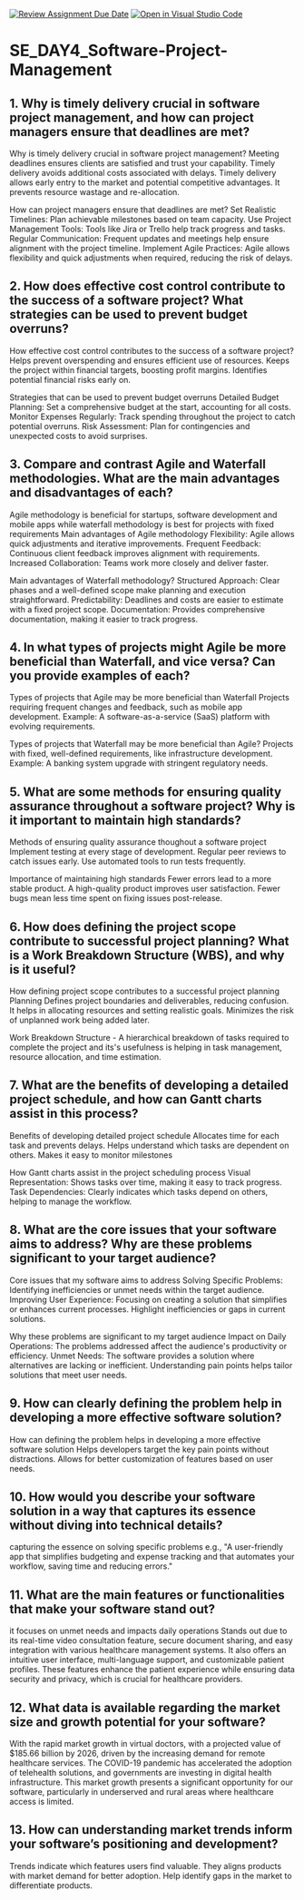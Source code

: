 [![Review Assignment Due Date](https://classroom.github.com/assets/deadline-readme-button-22041afd0340ce965d47ae6ef1cefeee28c7c493a6346c4f15d667ab976d596c.svg)](https://classroom.github.com/a/9pw6JKcu)
[![Open in Visual Studio Code](https://classroom.github.com/assets/open-in-vscode-2e0aaae1b6195c2367325f4f02e2d04e9abb55f0b24a779b69b11b9e10269abc.svg)](https://classroom.github.com/online_ide?assignment_repo_id=16156174&assignment_repo_type=AssignmentRepo)
# SE_DAY4_Software-Project-Management
## 1. Why is timely delivery crucial in software project management, and how can project managers ensure that deadlines are met?
  Why is timely delivery crucial in software project management?
    Meeting deadlines ensures clients are satisfied and trust your capability.
    Timely delivery avoids additional costs associated with delays.
    Timely delivery allows early entry to the market and potential competitive advantages.
    It prevents resource wastage and re-allocation.

  How can project managers ensure that deadlines are met?
    Set Realistic Timelines: Plan achievable milestones based on team capacity.
    Use Project Management Tools: Tools like Jira or Trello help track progress and tasks.
    Regular Communication: Frequent updates and meetings help ensure alignment with the project timeline.
    Implement Agile Practices: Agile allows flexibility and quick adjustments when required, reducing the risk of delays.


## 2. How does effective cost control contribute to the success of a software project? What strategies can be used to prevent budget overruns?
  How effective cost control contributes to the success of a software project?
    Helps prevent overspending and ensures efficient use of resources.
    Keeps the project within financial targets, boosting profit margins.
    Identifies potential financial risks early on.

  Strategies that can be used to prevent budget overruns
    Detailed Budget Planning: Set a comprehensive budget at the start, accounting for all costs.
    Monitor Expenses Regularly: Track spending throughout the project to catch potential overruns.
    Risk Assessment: Plan for contingencies and unexpected costs to avoid surprises.


## 3. Compare and contrast Agile and Waterfall methodologies. What are the main advantages and disadvantages of each?
  Agile methodology is beneficial for startups, software development and mobile apps while waterfall methodology is best for projects with fixed requirements
    Main advantages of Agile methodology
      Flexibility: Agile allows quick adjustments and iterative improvements.
      Frequent Feedback: Continuous client feedback improves alignment with requirements.
      Increased Collaboration: Teams work more closely and deliver faster.
    
  Main advantages of Waterfall methodology?
    Structured Approach: Clear phases and a well-defined scope make planning and execution straightforward.
    Predictability: Deadlines and costs are easier to estimate with a fixed project scope.
    Documentation: Provides comprehensive documentation, making it easier to track progress.

## 4. In what types of projects might Agile be more beneficial than Waterfall, and vice versa? Can you provide examples of each?
  Types of projects that Agile may be more beneficial than Waterfall
    Projects requiring frequent changes and feedback, such as mobile app development.
    Example: A software-as-a-service (SaaS) platform with evolving requirements.
 
  Types of projects that Waterfall may be more beneficial than Agile?
    Projects with fixed, well-defined requirements, like infrastructure development.
    Example: A banking system upgrade with stringent regulatory needs.


## 5. What are some methods for ensuring quality assurance throughout a software project? Why is it important to maintain high standards?
  Methods of ensuring quality assurance thoughout a software project
    Implement testing at every stage of development.
    Regular peer reviews to catch issues early.
    Use automated tools to run tests frequently.
  
  Importance of maintaining high standards
    Fewer errors lead to a more stable product.
    A high-quality product improves user satisfaction.
    Fewer bugs mean less time spent on fixing issues post-release.


## 6. How does defining the project scope contribute to successful project planning? What is a Work Breakdown Structure (WBS), and why is it useful?
  How defining project scope contributes to a successful project planning
    Planning Defines project boundaries and deliverables, reducing confusion.
    It helps in allocating resources and setting realistic goals.
    Minimizes the risk of unplanned work being added later.

  Work Breakdown Structure - A hierarchical breakdown of tasks required to complete the project and its's usefulness is helping in task management, resource allocation, and time estimation.


## 7. What are the benefits of developing a detailed project schedule, and how can Gantt charts assist in this process?
  Benefits of developing detailed project schedule
    Allocates time for each task and prevents delays.
    Helps understand which tasks are dependent on others.
    Makes it easy to monitor milestones

  How Gantt charts assist in the project scheduling process
    Visual Representation: Shows tasks over time, making it easy to track progress.
    Task Dependencies: Clearly indicates which tasks depend on others, helping to manage the workflow.


## 8. What are the core issues that your software aims to address? Why are these problems significant to your target audience?
  Core issues that my software aims to address
    Solving Specific Problems: Identifying inefficiencies or unmet needs within the target audience.
    Improving User Experience: Focusing on creating a solution that simplifies or enhances current processes.
    Highlight inefficiencies or gaps in current solutions.

  Why these problems are significant to my target audience
    Impact on Daily Operations: The problems addressed affect the audience's productivity or efficiency.
    Unmet Needs: The software provides a solution where alternatives are lacking or inefficient.
    Understanding pain points helps tailor solutions that meet user needs.


## 9. How can clearly defining the problem help in developing a more effective software solution?
  How can defining the problem helps in developing a more effective software solution
    Helps developers target the key pain points without distractions.
    Allows for better customization of features based on user needs.
  

## 10. How would you describe your software solution in a way that captures its essence without diving into technical details?
  capturing the essence on solving specific problems e.g., "A user-friendly app that simplifies budgeting and expense tracking and that automates your workflow, saving time   and reducing errors."


## 11. What are the main features or functionalities that make your software stand out?
  it focuses on unmet needs and impacts daily operations
  Stands out due to its real-time video consultation feature, secure document sharing, and easy integration with various healthcare management systems. It also offers an      intuitive user interface, multi-language support, and customizable patient profiles. These features enhance the patient experience while ensuring data security and          privacy, which is crucial for healthcare providers.


## 12. What data is available regarding the market size and growth potential for your software?
  With the rapid market growth in virtual doctors, with a projected value of $185.66 billion by 2026, driven by the increasing demand for remote healthcare services. The      COVID-19 pandemic has accelerated the adoption of telehealth solutions, and governments are investing in digital health infrastructure. This market growth presents a        significant opportunity for our software, particularly in underserved and rural areas where healthcare access is limited. 


## 13. How can understanding market trends inform your software’s positioning and development?
  Trends indicate which features users find valuable.
  They aligns products with market demand for better adoption.
  Help identify gaps in the market to differentiate products.

